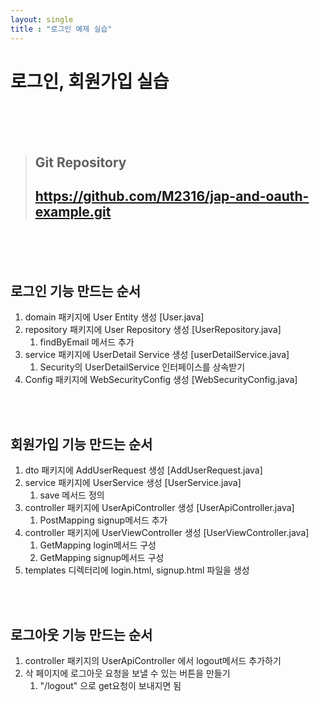 ```yaml
---
layout: single
title : "로그인 예제 실습"
---
```

# 로그인, 회원가입 실습

<br>
<br>
<br>

> ## Git Repository
> https://github.com/M2316/jap-and-oauth-example.git
> ---

<br>
<br>
<br>

## 로그인 기능 만드는 순서
1. domain 패키지에 User Entity 생성 [User.java]
2. repository 패키지에 User Repository 생성 [UserRepository.java]
   1. findByEmail 메서드 추가
3. service 패키지에 UserDetail Service 생성 [userDetailService.java]
   1. Security의 UserDetailService 인터페이스를 상속받기
4. Config 패키지에 WebSecurityConfig 생성 [WebSecurityConfig.java]

<br>
<br>

## 회원가입 기능 만드는 순서
1. dto 패키지에 AddUserRequest 생성 [AddUserRequest.java]
2. service 패키지에 UserService 생성 [UserService.java]
   1. save 메서드 정의
3. controller 패키지에 UserApiController 생성 [UserApiController.java]
   1. PostMapping signup메서드 추가
4. controller 패키지에 UserViewController 생성 [UserViewController.java]
   1. GetMapping login메서드 구성
   2. GetMapping signup메서드 구성
5. templates 디렉터리에 login.html, signup.html 파일을 생성

<br>
<br>

## 로그아웃 기능 만드는 순서
1. controller 패키지의 UserApiController 에서 logout메서드 추가하기
2. 삭 페이지에 로그아웃 요청을 보낼 수 있는 버튼을 만들기
   1. "/logout" 으로 get요청이 보내지면 됨